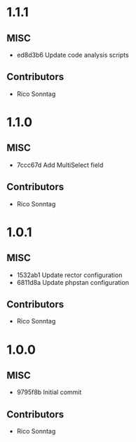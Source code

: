 # 1.1.1

## MISC

- ed8d3b6 Update code analysis scripts

## Contributors

- Rico Sonntag

# 1.1.0

## MISC

- 7ccc67d Add MultiSelect field

## Contributors

- Rico Sonntag

# 1.0.1

## MISC

- 1532ab1 Update rector configuration
- 6811d8a Update phpstan configuration

## Contributors

- Rico Sonntag

# 1.0.0

## MISC

- 9795f8b Initial commit

## Contributors

- Rico Sonntag


